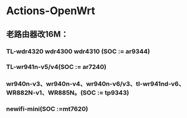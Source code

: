 # Actions-OpenWrt
## 老路由器改16M：
### TL-wdr4320 wdr4300 wdr4310 (SOC := ar9344)
### TL-wr941n-v5/v4(SOC := ar7240)
### wr940n-v3、wr940n-v4、wr940n-v6/v3、tl-wr941nd-v6、WR882N-v1、WR885N。(SOC := tp9343)
### newifi-mini(SOC :=mt7620)

